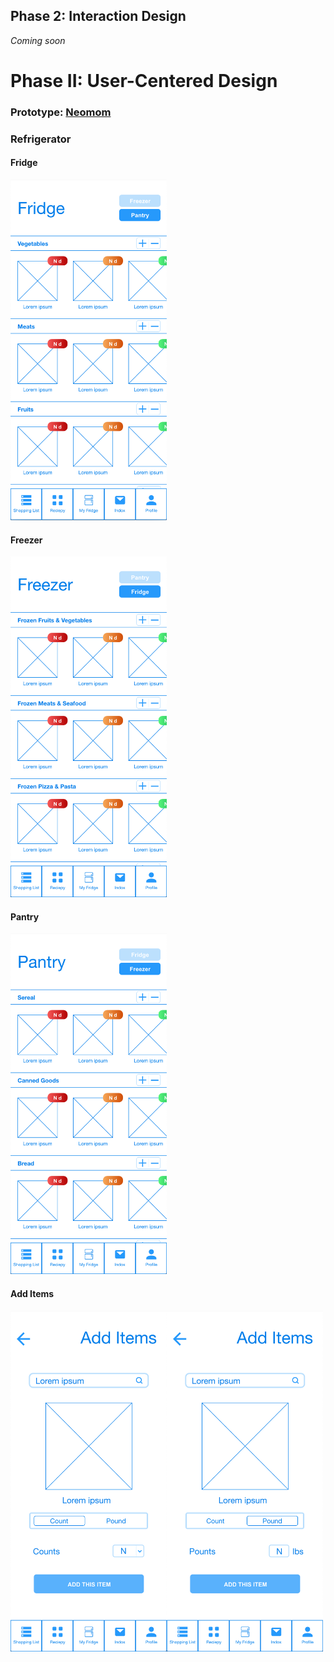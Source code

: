 ## Phase 2: Interaction Design

*Coming soon*

# Phase II: User-Centered Design

### Prototype: [Neomom](https://xd.adobe.com/view/2631902d-cac1-47dd-5be4-539bd7c1d9d2-5000/)

### Refrigerator
#### Fridge
<img src="../assets/phase2/fridge.png" alt="fridge" width="250" height="545">


#### Freezer
<img src="../assets/phase2/freezer.png" alt="freezer" width="250" height="545">


#### Pantry
<img src="../assets/phase2/pantry.png" alt="pantry" width="250" height="545">

#### Add Items
<img src="../assets/phase2/addItemCounts.png" alt="addItemCounts" width="250" height="545" style="margin-right=20px"><img src="../assets/phase2/addItemPounds.png" alt="addItemPounds" width="250" height="545">
